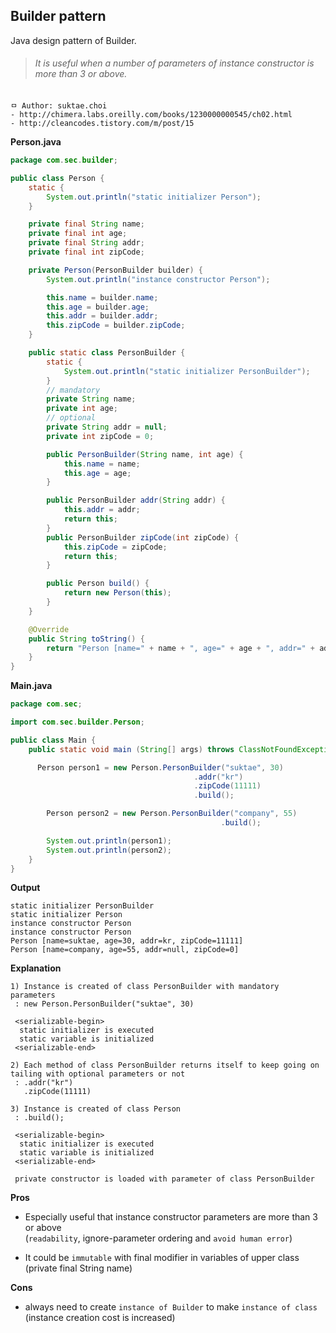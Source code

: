 ## Builder pattern
Java design pattern of Builder.

>###### It is useful when a number of parameters of instance constructor is more than 3 or above.

```
ㅁ Author: suktae.choi
- http://chimera.labs.oreilly.com/books/1230000000545/ch02.html
- http://cleancodes.tistory.com/m/post/15
```

**Person.java**
```java
package com.sec.builder;

public class Person {
	static {
		System.out.println("static initializer Person");
	}

	private final String name;
	private final int age;
	private final String addr;
	private final int zipCode;

	private Person(PersonBuilder builder) {
		System.out.println("instance constructor Person");

		this.name = builder.name;
		this.age = builder.age;
		this.addr = builder.addr;
		this.zipCode = builder.zipCode;
	}

	public static class PersonBuilder {
		static {
			System.out.println("static initializer PersonBuilder");
		}		
		// mandatory
		private String name;
		private int age;
		// optional
		private String addr = null;
		private int zipCode = 0;

		public PersonBuilder(String name, int age) {
			this.name = name;
			this.age = age;
		}

		public PersonBuilder addr(String addr) {
			this.addr = addr;
			return this;
		}
		public PersonBuilder zipCode(int zipCode) {
			this.zipCode = zipCode;
			return this;
		}

		public Person build() {
			return new Person(this);
		}		
	}

	@Override
	public String toString() {
		return "Person [name=" + name + ", age=" + age + ", addr=" + addr + ", zipCode=" + zipCode + "]";
	}
}
```

**Main.java**
```java
package com.sec;

import com.sec.builder.Person;

public class Main {
    public static void main (String[] args) throws ClassNotFoundException, InstantiationException, IllegalAccessException {

      Person person1 = new Person.PersonBuilder("suktae", 30)
                      					 .addr("kr")
                      					 .zipCode(11111)
                      					 .build();

    	Person person2 = new Person.PersonBuilder("company", 55)
							                   .build();

    	System.out.println(person1);
    	System.out.println(person2);
    }
}
```

**Output**
```
static initializer PersonBuilder
static initializer Person
instance constructor Person
instance constructor Person
Person [name=suktae, age=30, addr=kr, zipCode=11111]
Person [name=company, age=55, addr=null, zipCode=0]
```

**Explanation**
```
1) Instance is created of class PersonBuilder with mandatory parameters
 : new Person.PersonBuilder("suktae", 30)

 <serializable-begin>
  static initializer is executed
  static variable is initialized
 <serializable-end>

2) Each method of class PersonBuilder returns itself to keep going on tailing with optional parameters or not
 : .addr("kr")
   .zipCode(11111)

3) Instance is created of class Person
 : .build();

 <serializable-begin>
  static initializer is executed
  static variable is initialized
 <serializable-end>

 private constructor is loaded with parameter of class PersonBuilder
 ```

**Pros**
 - Especially useful that instance constructor parameters are more than 3 or above<br>
  (`readability`, ignore-parameter ordering and `avoid human error`)

 - It could be `immutable` with final modifier in variables of upper class<br>
  (private final String name)

**Cons**
 - always need to create `instance of Builder` to make `instance of class`<br>
  (instance creation cost is increased)
